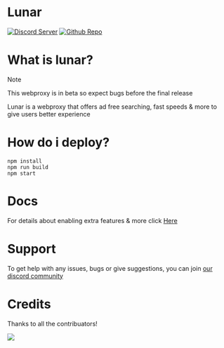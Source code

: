 # Lunar

[![Discord Server](https://skillicons.dev/icons?i=discord)](https://discord.gg/fuPtWjYuf8) [![Github Repo](https://skillicons.dev/icons?i=github)](https://github.com/Lunar-Services/Lunar)

# What is lunar?

> [!NOTE]  
> This webproxy is in beta so expect bugs before the final release

Lunar is a webproxy that offers ad free searching, fast speeds & more to give users better experience

# How do i deploy?

```
npm install
npm run build
npm start
```

# Docs

For details about enabling extra features & more click [Here](https://github.com/Lunar-Services/Lunar/wiki)

# Support

To get help with any issues, bugs or give suggestions, you can join [our discord community](https://dsc.gg/golunar)

# Credits

Thanks to all the contribuators!

<a href="https://github.com/lunar-services/lunar/graphs/contributors">
<img src="https://contrib.rocks/image?repo=lunar-services/lunar"/>
</a>
